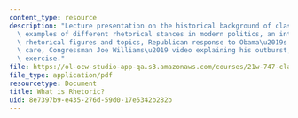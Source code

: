 ```yaml
---
content_type: resource
description: "Lecture presentation on the historical background of classical rhetoric,\
  \ examples of different rhetorical stances in modern politics, an introduction to\
  \ rhetorical figures and topics, Republican response to Obama\u2019s speech on health\
  \ care, Congressman Joe Williams\u2019 video explaining his outburst, and a class\
  \ exercise."
file: https://ol-ocw-studio-app-qa.s3.amazonaws.com/courses/21w-747-classical-rhetoric-and-modern-political-discourse-fall-2009/8e7397b9e435276d59d017e5342b282b_MIT21W_747_01F09_lec02.pdf
file_type: application/pdf
resourcetype: Document
title: What is Rhetoric?
uid: 8e7397b9-e435-276d-59d0-17e5342b282b
---
```

